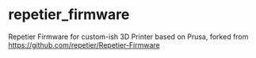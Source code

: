 # repetier_firmware
Repetier Firmware for custom-ish 3D Printer based on Prusa, forked from https://github.com/repetier/Repetier-Firmware
